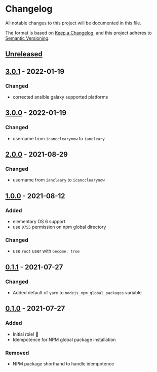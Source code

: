 # Changelog

All notable changes to this project will be documented in this file.

The format is based on [Keep a Changelog](https://keepachangelog.com/en/1.0.0/),
and this project adheres to [Semantic Versioning](https://semver.org/spec/v2.0.0.html).

## [Unreleased]

## [3.0.1] - 2022-01-19

### Changed

- corrected ansible galaxy supported platforms

## [3.0.0] - 2022-01-19

### Changed

- username from `icancclearynow` to `iancleary`

## [2.0.0] - 2021-08-29

### Changed

- username from `iancleary` to `icancclearynow`

## [1.0.0] - 2021-08-12

### Added

- elementary OS 6 support
- use `0755` permission on npm global directory

### Changed

- use `root` user with `become: true`

## [0.1.1] - 2021-07-27

### Changed

- Added default of `yarn` to `nodejs_npm_global_packages` variable

## [0.1.0] - 2021-07-27

### Added

- Initial role! 🚀
- Idempotence for NPM global package installation

### Removed

- NPM package shorthand to handle idempotence

[Unreleased]: https://github.com/iancleary/ansible-role-nodejs/compare/v3.0.1...HEAD
[3.0.1]: https://github.com/iancleary/ansible-role-nodejs/releases/tag/v3.0.1
[3.0.0]: https://github.com/iancleary/ansible-role-nodejs/releases/tag/v3.0.0
[2.0.0]: https://github.com/iancleary/ansible-role-nodejs/releases/tag/v2.0.0
[1.0.0]: https://github.com/iancleary/ansible-role-nodejs/releases/tag/v1.0.0
[0.1.1]: https://github.com/iancleary/ansible-role-nodejs/releases/tag/v0.1.1
[0.1.0]: https://github.com/iancleary/ansible-role-nodejs/releases/tag/v0.1.0
